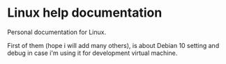 # Linux help documentation
Personal documentation for Linux.

First of them (hope i will add many others), is about Debian 10 setting and debug in case i'm using it for development virtual machine.
